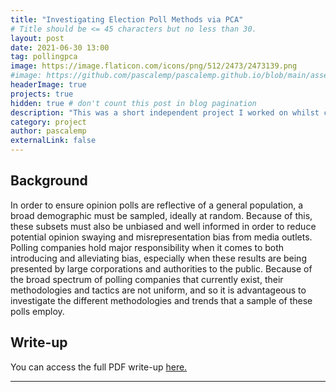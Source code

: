 ```yaml
---
title: "Investigating Election Poll Methods via PCA"
# Title should be <= 45 characters but no less than 30.
layout: post
date: 2021-06-30 13:00
tag: pollingpca
image: https://image.flaticon.com/icons/png/512/2473/2473139.png
#image: https://github.com/pascalemp/pascalemp.github.io/blob/main/assets/images/virus.png
headerImage: true
projects: true
hidden: true # don't count this post in blog pagination
description: "This was a short independent project I worked on whilst completing my Postgraduate MSc."
category: project
author: pascalemp
externalLink: false
---
```


## Background

In order to ensure opinion polls are reflective of a general population, a broad demographic must be sampled, ideally at random. Because of this, these subsets must also be unbiased and well informed in order to reduce potential opinion swaying and misrepresentation bias from media outlets. Polling companies hold major responsibility when it comes to both introducing and alleviating bias, especially when these results are being presented by large corporations and authorities to the public. Because of the broad spectrum of polling companies that currently exist, their methodologies and tactics are not uniform, and so it is advantageous to investigate the different methodologies and trends that a sample of these polls employ.

## Write-up

You can access the full PDF write-up <a href="https://pascalemp.github.io/polling-pca/pdf/polling-github.pdf" target="_blank">here.</a>

---
